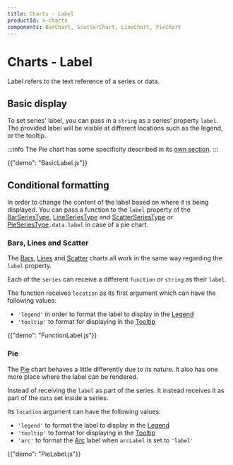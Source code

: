 ```yaml
---
title: Charts - Label
productId: x-charts
components: BarChart, ScatterChart, LineChart, PieChart
---
```


# Charts - Label

<p class="description">Label refers to the text reference of a series or data.</p>

## Basic display

To set series' label, you can pass in a `string` as a series' property `label`.
The provided label will be visible at different locations such as the legend, or the tooltip.

:::info
The Pie chart has some specificity described in its [own section](#pie).
:::

{{"demo": "BasicLabel.js"}}

## Conditional formatting

In order to change the content of the label based on where it is being displayed. You can pass a function to the `label` property of the [BarSeriesType](/x/api/charts/bar-series-type/), [LineSeriesType](/x/api/charts/line-series-type/) and [ScatterSeriesType](/x/api/charts/scatter-series-type/) or [PieSeriesType](/x/api/charts/pie-series-type/)`.data.label` in case of a pie chart.

### Bars, Lines and Scatter

The [Bars](/x/react-charts/bars/), [Lines](/x/react-charts/lines/) and [Scatter](/x/react-charts/scatter/) charts all work in the same way regarding the `label` property.

Each of the `series` can receive a different `function` or `string` as their `label`.

The function receives `location` as its first argument which can have the following values:

- `'legend'` in order to format the label to display in the [Legend](/x/react-charts/legend/)
- `'tooltip'` to format for displaying in the [Tooltip](/x/react-charts/tooltip/)

{{"demo": "FunctionLabel.js"}}

### Pie

The [Pie](/x/react-charts/pie/) chart behaves a little differently due to its nature. It also has one more place where the label can be rendered.

Instead of receiving the `label` as part of the series. It instead receives it as part of the `data` set inside a series.

Its `location` argument can have the following values:

- `'legend'` to format the label to display in the [Legend](/x/react-charts/legend/)
- `'tooltip'` to format for displaying in the [Tooltip](/x/react-charts/tooltip/)
- `'arc'` to format the [Arc](http://localhost:3001/x/react-charts/pie/#labels) label when `arcLabel` is set to `'label'`

{{"demo": "PieLabel.js"}}
